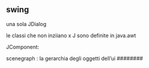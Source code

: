 ## swing
una sola JDialog

le classi che non inziiano x J sono definite in java.awt

JComponent: 

scenegraph : la gerarchia degli oggetti dell’ui 
########
